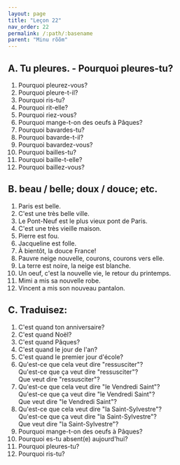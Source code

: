 ```yaml
---
layout: page
title: "Leçon 22"
nav_order: 22
permalink: /:path/:basename
parent: "Minu rõõm"
---
```


## A. Tu pleures. - Pourquoi pleures-tu?
1. Pourquoi pleurez-vous?  
2. Pourquoi pleure-t-il?  
3. Pourquoi ris-tu?  
4. Pourquoi rit-elle?  
5. Pourquoi riez-vous?  
6. Pourquoi mange-t-on des oeufs à Pâques?  
7. Pourquoi bavardes-tu?  
8. Pourquoi bavarde-t-il?  
9. Pourquoi bavardez-vous?  
10. Pourquoi bailles-tu?  
11. Pourquoi baille-t-elle?  
12. Pourquoi baillez-vous?  

## B. beau / belle; doux / douce; etc.
1. Paris est belle.  
2. C'est une très belle ville.  
3. Le Pont-Neuf est le plus vieux pont de Paris.  
4. C'est une très vieille maison.  
5. Pierre est fou.  
6. Jacqueline est folle.  
7. À bientôt, la douce France!  
8. Pauvre neige nouvelle, courons, courons vers elle.  
9. La terre est noire, la neige est blanche.  
10. Un oeuf, c'est la nouvelle vie, le retour du printemps.  
11. Mimi a mis sa nouvelle robe.  
12. Vincent a mis son nouveau pantalon.  

## C. Traduisez:
1. C'est quand ton anniversaire?  
2. C'est quand Noël?  
3. C'est quand Pâques?  
4. C'est quand le jour de l'an?  
5. C'est quand le premier jour d'école?  
6. Qu'est-ce que cela veut dire "ressusciter"?  
Qu'est-ce que ça veut dire "ressusciter"?  
Que veut dire "ressusciter"?  
7. Qu'est-ce que cela veut dire "le Vendredi Saint"?  
Qu'est-ce que ça veut dire "le Vendredi Saint"?  
Que veut dire "le Vendredi Saint"?  
8. Qu'est-ce que cela veut dire "la Saint-Sylvestre"?  
Qu'est-ce que ça veut dire "la Saint-Sylvestre"?  
Que veut dire "la Saint-Sylvestre"?  
9. Pourquoi mange-t-on des oeufs à Pâques?  
10. Pourquoi es-tu absent(e) aujourd'hui?  
11. Pourquoi pleures-tu?  
12. Pourquoi ris-tu?  

